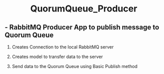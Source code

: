 <div align="center">

# QuorumQueue_Producer

</div>

## - RabbitMQ Producer App to publish message to Quorum Queue

1. Creates Connection to the local RabbitMQ server

2. Creates model to transfer data to the server

3. Send data to the Quorum Queue using Basic Publish method
